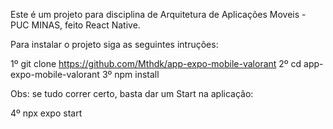 Este é um projeto para disciplina de Arquitetura de Aplicações Moveis - PUC MINAS, feito React Native.

Para instalar o projeto siga as seguintes intruções:

1º git clone https://github.com/Mthdk/app-expo-mobile-valorant
2º cd app-expo-mobile-valorant
3º npm install

Obs: se tudo correr certo, basta dar um Start na aplicação:

4º npx expo start
